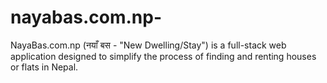 # nayabas.com.np-
NayaBas.com.np (नयाँ बस - "New Dwelling/Stay") is a full-stack web application designed to simplify the process of finding and renting houses or flats in Nepal.
